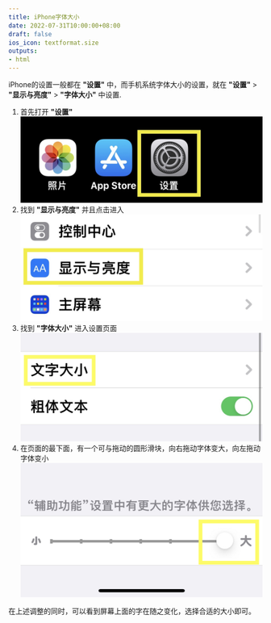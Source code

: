 ```yaml
---
title: iPhone字体大小
date: 2022-07-31T10:00:00+08:00
draft: false
ios_icon: textformat.size
outputs:
- html
---
```


iPhone的设置一般都在 **"设置"** 中，而手机系统字体大小的设置，就在 **"设置"** > **"显示与亮度"** > **"字体大小"** 中设置.

1. 首先打开 **"设置"**
   <img src="./home-settings.jpg">
2. 找到 **"显示与亮度"** 并且点击进入
   <img src="./display-brightness.jpg">
3. 找到 **"字体大小"** 进入设置页面
   <img src="./text-size.jpg">
4. 在页面的最下面，有一个可与拖动的圆形滑块，向右拖动字体变大，向左拖动字体变小
   <img src="./adjust-size.jpg">

在上述调整的同时，可以看到屏幕上面的字在随之变化，选择合适的大小即可。
